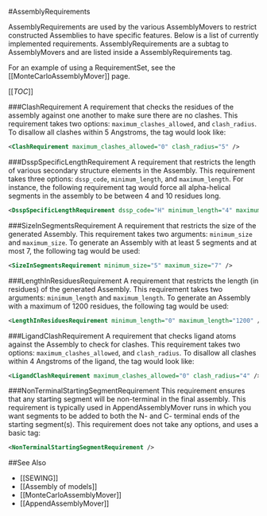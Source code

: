 #AssemblyRequirements

AssemblyRequirements are used by the various AssemblyMovers to restrict constructed Assemblies to have specific features. Below is a list of currently implemented requirements. AssemblyRequirements are a subtag to AssemblyMovers and are listed inside a AssemblyRequirements tag.

For an example of using a RequirementSet, see the [[MonteCarloAssemblyMover]] page.

[[_TOC_]]

###ClashRequirement
A requirement that checks the residues of the assembly against one another to make sure there are no clashes. This requirement takes two options: ```maximum_clashes_allowed```, and ```clash_radius```. To disallow all clashes within 5 Angstroms, the tag would look like:

```xml
<ClashRequirement maximum_clashes_allowed="0" clash_radius="5" />
```

###DsspSpecificLengthRequirement
A requirement that restricts the length of various secondary structure elements in the Assembly. This requirement takes three options: ```dssp_code```, ```minimum_length```, and ```maximum_length```. For instance, the following requirement tag would force all alpha-helical segments in the assembly to be between 4 and 10 residues long.

```xml
<DsspSpecificLengthRequirement dssp_code="H" minimum_length="4" maximum_length="10" />
```

###SizeInSegmentsRequirement
A requirement that restricts the size of the generated Assembly. This requirement takes two arguments: ```minimum_size``` and ```maximum_size```. To generate an Assembly with at least 5 segments and at most 7, the following tag would be used:

```xml
<SizeInSegmentsRequirement minimum_size="5" maximum_size="7" />
```

###LengthInResiduesRequirement
A requirement that restricts the length (in residues) of the generated Assembly. This requirement takes two arguments: ```minimum_length``` and ```maximum_length```. To generate an Assembly with a maximum of 1200 residues, the following tag would be used:

```xml
<LengthInResiduesRequirement minimum_length="0" maximum_length="1200" />
```

###LigandClashRequirement
A requirement that checks ligand atoms against the Assembly to check for clashes. This requirement takes two options: ```maximum_clashes_allowed```, and ```clash_radius```. To disallow all clashes within 4 Angstroms of the ligand, the tag would look like:

```xml
<LigandClashRequirement maximum_clashes_allowed="0" clash_radius="4" />
```

###NonTerminalStartingSegmentRequirement
This requirement ensures that any starting segment will be non-terminal in the final assembly. This requirement is typically used in AppendAssemblyMover runs in which you want segments to be added to both the N- and C- terminal ends of the starting segment(s). This requirement does not take any options, and uses a basic tag:

```xml
<NonTerminalStartingSegmentRequirement />
```

##See Also
* [[SEWING]]
* [[Assembly of models]]
* [[MonteCarloAssemblyMover]]
* [[AppendAssemblyMover]]